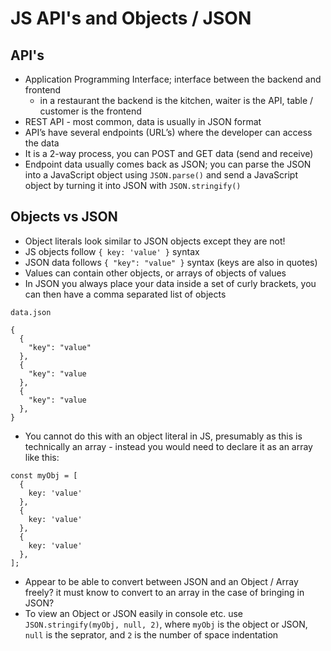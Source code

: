 # JS API's and Objects / JSON

## API's

- Application Programming Interface; interface between the backend and frontend
  - in a restaurant the backend is the kitchen, waiter is the API, table / customer is the frontend
- REST API - most common, data is usually in JSON format
- API’s have several endpoints (URL’s) where the developer can access the data
- It is a 2-way process, you can POST and GET data (send and receive)
- Endpoint data usually comes back as JSON; you can parse the JSON into a JavaScript object using `JSON.parse()` and send a JavaScript object by turning it into JSON with `JSON.stringify()`

## Objects vs JSON

- Object literals look similar to JSON objects except they are not!
- JS objects follow `{ key: 'value' }` syntax
- JSON data follows `{ "key": "value" }` syntax (keys are also in quotes)
- Values can contain other objects, or arrays of objects of values
- In JSON you always place your data inside a set of curly brackets, you can then have a comma separated list of objects

```
data.json

{
  {
    "key": "value"
  },
  {
    "key": "value
  },
  {
    "key": "value
  },
}
```

- You cannot do this with an object literal in JS, presumably as this is technically an array - instead you would need to declare it as an array like this:

```
const myObj = [
  {
    key: 'value'
  },
  {
    key: 'value'
  },
  {
    key: 'value'
  },
];
```

- Appear to be able to convert between JSON and an Object / Array freely? it must know to convert to an array in the case of bringing in JSON?
- To view an Object or JSON easily in console etc. use `JSON.stringify(myObj, null, 2)`, where `myObj` is the object or JSON, `null` is the seprator, and `2` is the number of space indentation
